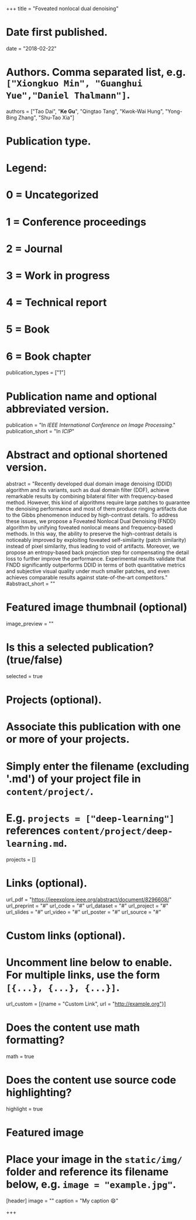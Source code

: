 +++
title = "Foveated nonlocal dual denoising"

# Date first published.
date = "2018-02-22"

# Authors. Comma separated list, e.g. `["Xiongkuo Min", "Guanghui Yue","Daniel Thalmann"]`.
authors = ["Tao Dai", "**Ke Gu**", "Qingtao Tang", "Kwok-Wai Hung", "Yong-Bing Zhang", "Shu-Tao Xia"]
# Publication type.
# Legend:
# 0 = Uncategorized
# 1 = Conference proceedings
# 2 = Journal
# 3 = Work in progress
# 4 = Technical report
# 5 = Book
# 6 = Book chapter
publication_types = ["1"]

# Publication name and optional abbreviated version.
publication = "In *IEEE International Conference on Image Processing*."
publication_short = "In *ICIP*"

# Abstract and optional shortened version.
abstract = "Recently developed dual domain image denoising (DDID) algorithm and its variants, such as dual domain filter (DDF), achieve remarkable results by combining bilateral filter with frequency-based method. However, this kind of algorithms require large patches to guarantee the denoising performance and most of them produce ringing artifacts due to the Gibbs phenomenon induced by high-contrast details. To address these issues, we propose a Foveated Nonlocal Dual Denoising (FNDD) algorithm by unifying foveated nonlocal means and frequency-based methods. In this way, the ability to preserve the high-contrast details is noticeably improved by exploiting foveated self-similarity (patch similarity) instead of pixel similarity, thus leading to void of artifacts. Moreover, we propose an entropy-based back projection step for compensating the detail loss to further improve the performance. Experimental results validate that FNDD significantly outperforms DDID in terms of both quantitative metrics and subjective visual quality under much smaller patches, and even achieves comparable results against state-of-the-art competitors."
#abstract_short = ""

# Featured image thumbnail (optional)
image_preview = ""

# Is this a selected publication? (true/false)
selected = true

# Projects (optional).
#   Associate this publication with one or more of your projects.
#   Simply enter the filename (excluding '.md') of your project file in `content/project/`.
#   E.g. `projects = ["deep-learning"]` references `content/project/deep-learning.md`.
projects = []

# Links (optional).
url_pdf = "https://ieeexplore.ieee.org/abstract/document/8296608/"
url_preprint = "#"
url_code = "#"
url_dataset = "#"
url_project = "#"
url_slides = "#"
url_video = "#"
url_poster = "#"
url_source = "#"

# Custom links (optional).
#   Uncomment line below to enable. For multiple links, use the form `[{...}, {...}, {...}]`.
 url_custom = [{name = "Custom Link", url = "http://example.org"}]

# Does the content use math formatting?
math = true

# Does the content use source code highlighting?
highlight = true

# Featured image
# Place your image in the `static/img/` folder and reference its filename below, e.g. `image = "example.jpg"`.
[header]
image = ""
caption = "My caption 😄"

+++
